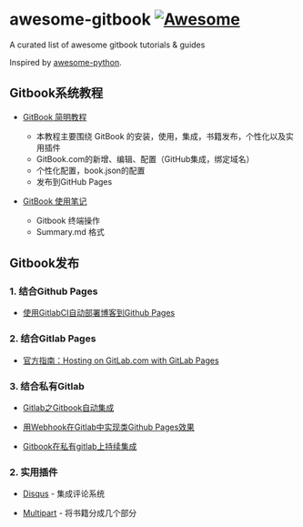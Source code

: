 # awesome-gitbook [![Awesome](https://cdn.rawgit.com/sindresorhus/awesome/d7305f38d29fed78fa85652e3a63e154dd8e8829/media/badge.svg)](https://github.com/sindresorhus/awesome)
A curated list of awesome gitbook tutorials &amp; guides

Inspired by [awesome-python](https://github.com/vinta/awesome-python).

## Gitbook系统教程

* [GitBook 简明教程](http://www.chengweiyang.cn/gitbook)

    - 本教程主要围绕 GitBook 的安装，使用，集成，书籍发布，个性化以及实用插件
    - GitBook.com的新增、编辑、配置（GitHub集成，绑定域名）
    - 个性化配置，book.json的配置
    - 发布到GitHub Pages

* [GitBook 使用笔记](https://morrowind.gitbooks.io/gitbook_notes/content)

    - Gitbook 终端操作
    - Summary.md 格式

## Gitbook发布

### 1. 结合Github Pages

* [使用GitlabCI自动部署博客到Github Pages](http://yeechong.site/tips/automated-blog-with-gitlab-ci/)

### 2. 结合Gitlab Pages

* [官方指南：Hosting on GitLab.com with GitLab Pages](https://about.gitlab.com/2016/04/07/gitlab-pages-setup/?_ga=1.160700154.679700251.1476623207)

### 3. 结合私有Gitlab

* [Gitlab之Gitbook自动集成](http://www.oheroj.com/2016/07/24/gitlab%E4%B9%8Bgitbook%E8%87%AA%E5%8A%A8%E9%9B%86%E6%88%90/)

* [用Webhook在Gitlab中实现类Github Pages效果](http://frank19900731.github.io/blog/2015/01/10/shi-yong-webhook-zai-gitlab-zhong-shi-xian-lei-github-pages-xiao-guo/)

* [Gitbook在私有gitlab上持续集成](http://www.jianshu.com/p/e650aac83f7a)


### 2. 实用插件

- [Disqus](https://github.com/GitbookIO/plugin-disqus) - 集成评论系统

- [Multipart](https://www.npmjs.com/package/gitbook-plugin-multipart) - 将书籍分成几个部分
